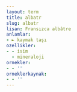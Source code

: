 ```yaml
---
layout: term
title: albatr
slug: albatr
lisan: Fransızca albâtre
anlamlar:
- ► kaymak taşı
ozellikler:
- - isim
  - mineraloji
ornekler:
- - ''
orneklerkaynak:
- - ''
---
```

